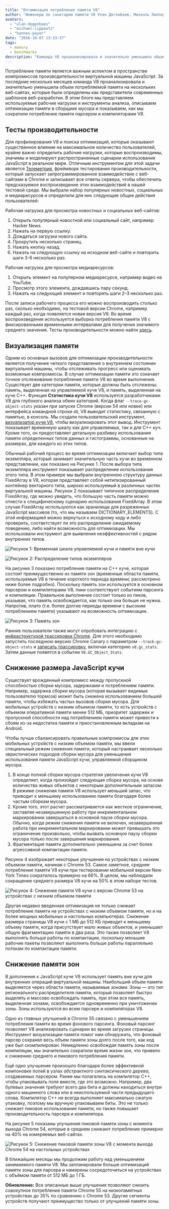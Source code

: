 ```yaml
---
title: "Оптимизация потребления памяти V8"
author: "Инженеры по санитарии памяти V8 Улан Дегенбаев, Михаэль Липпаутц, Ханнес Пайер и Тун Вервест"
avatars: 
  - "ulan-degenbaev"
  - "michael-lippautz"
  - "hannes-payer"
date: "2016-10-07 13:33:37"
tags: 
  - memory
  - benchmarks
description: "Команда V8 проанализировала и значительно уменьшила объем потребляемой памяти на нескольких веб-сайтах, которые были определены как представители современных шаблонов веб-разработки."
---
```

Потребление памяти является важным аспектом в пространстве компромиссов производительности виртуальной машины JavaScript. За последние несколько месяцев команда V8 проанализировала и значительно уменьшила объем потребляемой памяти на нескольких веб-сайтах, которые были определены как представители современных шаблонов веб-разработки. В этом блоге мы представляем используемые рабочие нагрузки и инструменты анализа, описываем оптимизации памяти в сборщике мусора и показываем, как мы сократили потребление памяти парсером и компиляторами V8.

<!--truncate-->
## Тесты производительности

Для профилирования V8 и поиска оптимизаций, которые оказывают существенное влияние на максимальное количество пользователей, крайне важно определить рабочие нагрузки, которые воспроизводимы, значимы и моделируют распространенные сценарии использования JavaScript в реальном мире. Отличным инструментом для этой задачи является [Телеметрия](https://catapult.gsrc.io/telemetry), фреймворк тестирования производительности, который запускает запрограммированное взаимодействие с веб-сайтами в Chrome и записывает все ответы сервера, чтобы обеспечить предсказуемое воспроизведение этих взаимодействий в нашей тестовой среде. Мы выбрали набор популярных новостных, социальных и медиаресурсов и определили для них следующие общие действия пользователей:

Рабочая нагрузка для просмотра новостных и социальных веб-сайтов:

1. Открыть популярный новостной или социальный сайт, например Hacker News.
1. Нажать на первую ссылку.
1. Дождаться загрузки нового сайта.
1. Прокрутить несколько страниц.
1. Нажать кнопку назад.
1. Нажать на следующую ссылку на исходном веб-сайте и повторить шаги 3-6 несколько раз.

Рабочая нагрузка для просмотра медиаресурсов:

1. Открыть элемент на популярном медиаресурсе, например видео на YouTube.
1. Просмотр этого элемента, дождавшись пару секунд.
1. Нажать на следующий элемент и повторить шаги 2–3 несколько раз.

После записи рабочего процесса его можно воспроизводить столько раз, сколько необходимо, на тестовой версии Chrome, например каждый раз, когда появляется новая версия V8. Во время воспроизведения используется выборка потребления памяти V8 с фиксированными временными интервалами для получения значимого среднего значения. Тесты производительности можно найти [здесь](https://cs.chromium.org/chromium/src/tools/perf/page_sets/system_health/browsing_stories.py?q=browsing+news&sq=package:chromium&dr=CS&l=11).

## Визуализация памяти

Одним из основных вызовов для оптимизации производительности является получение четкого представления о внутреннем состоянии виртуальной машины, чтобы отслеживать прогресс или оценивать возможные компромиссы. В случае оптимизации памяти это означает точное отслеживание потребления памяти V8 во время выполнения. Существует две категории памяти, которые должны быть отслежены: память, выделенная на управляемой куче V8, и память, выделенная на куче C++. Функция **Статистика кучи V8** используется разработчиками V8 для глубокого анализа обеих категорий. Когда флаг `--trace-gc-object-stats` указан при запуске Chrome (версии 54 или новее) или интерфейса командной строки `d8`, V8 выводит статистику, связанную с памятью, в консоль. Мы создали пользовательский инструмент, [визуализатор кучи V8](https://mlippautz.github.io/v8-heap-stats/), чтобы визуализировать этот вывод. Инструмент показывает временную шкалу как для управляемых, так и для C++ куч. Кроме того, он предоставляет детальную разбивку использования памяти определенных типов данных и гистограммы, основанные на размерах, для каждого из этих типов.

Обычный рабочий процесс во время оптимизации включает выбор типа экземпляра, который занимает значительную часть кучи во временном представлении, как показано на Рисунке 1. После выбора типа экземпляра инструмент показывает распределение использования этого типа. В этом примере мы выбрали внутреннюю структуру данных FixedArray в V8, которая представляет собой нетипизированный контейнер векторного типа, широко используемый в различных частях виртуальной машины. Рисунок 2 показывает типичное распределение FixedArray, где можно увидеть, что большую часть памяти можно отнести к специфическому сценарию использования FixedArray. В этом случае FixedArray используются как хранилище для разреженных JavaScript массивов (то, что мы называем DICTIONARY\_ELEMENTS). С этой информацией можно вернуться к исходному коду и либо проверить, соответствует ли это распределение ожидаемому поведению, либо найти возможность для оптимизации. Мы использовали инструмент для выявления неэффективностей с рядом внутренних типов.

![Рисунок 1: Временная шкала управляемой кучи и памяти вне кучи](/_img/optimizing-v8-memory/timeline-view.png)

![Рисунок 2: Распределение типов экземпляров](/_img/optimizing-v8-memory/distribution.png)

На рисунке 3 показано потребление памяти на C++ куче, которая состоит преимущественно из памяти зон (временные области памяти, используемые V8 в течение короткого периода времени; рассмотрено ниже более подробно). Поскольку память зон используется в основном парсером и компиляторами V8, пики соответствуют событиям парсинга и компиляции. Правильное выполнение состоит только из пиков, указывая, что память освобождается, как только она больше не нужна. Напротив, плато (т.е. более долгие периоды времени с высоким потреблением памяти) указывают на возможность оптимизации.

![Рисунок 3: Память зон](/_img/optimizing-v8-memory/zone-memory.png)

Ранние пользователи также могут опробовать интеграцию с [инфраструктурой трассировки Chrome](https://www.chromium.org/developers/how-tos/trace-event-profiling-tool). Для этого необходимо запустить последнюю версию Chrome Canary с параметром `--track-gc-object-stats` и [записать трассировку](https://www.chromium.org/developers/how-tos/trace-event-profiling-tool/recording-tracing-runs#TOC-Capture-a-trace-on-Chrome-desktop), включая категорию `v8.gc_stats`. Затем данные появятся в событии `V8.GC_Object_Stats`.

## Снижение размера JavaScript кучи

Существует врожденный компромисс между пропускной способностью сборки мусора, задержками и потреблением памяти. Например, задержка сборки мусора (которая вызывает видимые пользователю тормоза) может быть снижена использованием большей памяти, чтобы избежать частых вызовов сборки мусора. Для мобильных устройств с низким объемом памяти, то есть устройств с объемом оперативной памяти менее 512 МБ, приоритет задержек и пропускной способности над потреблением памяти может привести к сбоям из-за недостатка памяти и приостановленным вкладкам на Android.

Чтобы лучше сбалансировать правильные компромиссы для этих мобильных устройств с низким объемом памяти, мы ввели специальный режим снижения памяти, который настраивает несколько эвристических подходов сборки мусора для уменьшения использования памяти JavaScript кучи, управляемой сборщиком мусора.

1. В конце полной сборки мусора стратегия увеличения кучи V8 определяет, когда произойдет следующая сборка мусора, на основе количества живых объектов с некоторым дополнительным запасом. В режиме снижения памяти V8 использует меньший запас, что приводит к меньшему использованию памяти благодаря более частым сборкам мусора.
1. Кроме того, этот расчет рассматривается как жесткое ограничение, заставляя незавершенную работу при инкрементальном маркировании завершаться в основной паузе сборки мусора. Обычно, когда режим снижения памяти не включен, незавершенная работа при инкрементальном маркировании может превышать это ограничение произвольно, чтобы вызвать основную паузу сборки мусора только после завершения маркирования.
1. Фрагментация памяти дополнительно уменьшена за счет более агрессивной компактации памяти.

Рисунок 4 изображает некоторые улучшения на устройствах с низким объемом памяти, начиная с Chrome 53. Самое заметное, среднее потребление памяти V8 кучи при тестировании мобильной версии New York Times сократилось примерно на 66%. В целом, мы наблюдали сокращение среднего размера V8 кучи на 50% в этом наборе тестов.

![Рисунок 4: Снижение памяти V8 кучи с версии Chrome 53 на устройствах с низким объемом памяти](/_img/optimizing-v8-memory/heap-memory-reduction.png)

Другая недавно введенная оптимизация не только снижает потребление памяти на устройствах с низким объемом памяти, но и на более мощных мобильных и настольных компьютерах. Снижение размера страницы V8 кучи с 1 МБ до 512 КБ приводит к меньшему объему памяти, когда присутствует мало живых объектов, и уменьшает общую фрагментацию памяти в два раза. Это также позволяет V8 выполнять больше работы по компактации, поскольку меньшие рабочие пакеты позволяют выполнить больше работы параллельно потокам по компактации памяти.

## Снижение памяти зон

В дополнение к JavaScript куче V8 использует память вне кучи для внутренних операций виртуальной машины. Наибольший объем памяти выделяется через области памяти, называемые _зонами_. Зоны — это тип регионального распределителя памяти, который позволяет быстро выделять и массово освобождать память, при этом вся память, выделенная зонами, освобождается одновременно при уничтожении зоны. Зоны используются во всем парсере и компиляторах V8.

Одно из главных улучшений в Chrome 55 связано с уменьшением потребления памяти во время фонового парсинга. Фоновый парсинг позволяет V8 анализировать сценарии во время загрузки страницы. Инструмент визуализации памяти помог нам обнаружить, что фоновый парсер сохранял весь объем памяти зоны долго после того, как код уже был скомпилирован. Немедленно освобождая память зоны после компиляции, мы значительно сократили время жизни зон, что привело к снижению среднего и пикового потребления памяти.

Ещё одно улучшение произошло благодаря более эффективной компоновке полей в узлах _абстрактного синтаксического дерева_, создаваемых парсером. Ранее мы полагались на компилятор C++, чтобы упаковывать поля вместе, где это возможно. Например, два булевых значения требуют всего два бита и должны находиться внутри одного машинного слова или в неиспользуемой части предыдущего слова. Компилятор C++ не всегда выполняет максимально сжатую упаковку, поэтому мы вручную упаковываем биты. Это не только снижает пиковое использование памяти, но также повышает производительность парсера и компилятора.

На рисунке 5 показаны улучшения пиковой памяти зоны с момента выхода Chrome 54, которые в среднем снижают потребление примерно на 40% на измеряемых веб-сайтах.

![Рисунок 5: Снижение пиковой памяти зоны V8 с момента выхода Chrome 54 на настольных устройствах](/_img/optimizing-v8-memory/peak-zone-memory-reduction.png)

В ближайшие месяцы мы продолжим работу над уменьшением занимаемого памяти V8. Мы запланировали больше оптимизаций памяти зоны для парсера и намерены сосредоточиться на устройствах с объёмом памяти от 512 МБ до 1 ГБ.

**Обновление:** Все описанные выше улучшения позволяют снизить совокупное потребление памяти Chrome 55 на низкопамятных устройствах до 35% по сравнению с Chrome 53. Другие сегменты устройств получают преимущество только от улучшений памяти зоны.
